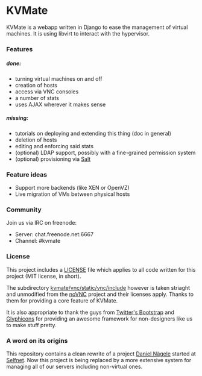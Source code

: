 KVMate
======
KVMate is a webapp written in Django to ease the management of virtual machines. It is using libvirt to
interact with the hypervisor.

### Features
##### done:
* turning virtual machines on and off
* creation of hosts
* access via VNC consoles
* a number of stats
* uses AJAX wherever it makes sense

##### missing:
* tutorials on deploying and extending this thing (doc in general)
* deletion of hosts
* editing and enforcing said stats
* (optional) LDAP support, possibly with a fine-grained permission system
* (optional) provisioning via [Salt](https://github.com/saltstack)

### Feature ideas
* Support more backends (like XEN or OpenVZ)
* Live migration of VMs between physical hosts

### Community
Join us via IRC on freenode:
* Server: chat.freenode.net:6667
* Channel: #kvmate

### License
This project includes a [LICENSE](LICENSE) file which applies to all code written for this project 
(MIT license, in short). 

The subdirectory [kvmate/vnc/static/vnc/include](kvmate/vnc/static/vnc/include) however is taken
striaght and unmodified from the [noVNC](https://github.com/kanaka/noVNC/blob/master/LICENSE.txt)
project and their licenses apply. Thanks to them for providing a core feature of KVMate.

It is also appropriate to thank the guys from [Twitter's Bootstrap](http://getbootstrap.com/components/)
and [Glyphicons](http://glyphicons.com/) for providing an awesome framework for non-designers like
us to make stuff pretty.

### A word on its origins
This repository contains a clean rewrite of a project [Daniel Nägele](https://github.com/danieljn) started at [Selfnet](https://github.com/selfnet). 
Now this project is being replaced by a more extensive system for managing all of our servers including non-virtual ones.
